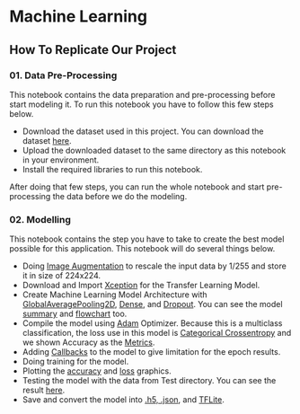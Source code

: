 # Machine Learning

## How To Replicate Our Project

### 01. Data Pre-Processing

This notebook contains the data preparation and pre-processing before start modeling it. To run this notebook you have to follow this few steps below. 
* Download the dataset used in this project. You can download the dataset [here](https://drive.google.com/uc?export=download&id=1C2ML8iLXsRkCa-wz-grqHjMMsJzLJAf3).
* Upload the downloaded dataset to the same directory as this notebook in your environment.
* Install the required libraries to run this notebook.

After doing that few steps, you can run the whole notebook and start pre-processing the data before we do the modeling.

### 02. Modelling

This notebook contains the step you have to take to create the best model possible for this application. This notebook will do several things below.

* Doing [Image Augmentation](https://www.tensorflow.org/tutorials/images/data_augmentation) to rescale the input data by 1/255 and store it in size of 224x224.
* Download and Import [Xception](https://www.tensorflow.org/api_docs/python/tf/keras/applications/xception/Xception) for the Transfer Learning Model.
* Create Machine Learning Model Architecture with [GlobalAveragePooling2D](https://www.tensorflow.org/api_docs/python/tf/keras/layers/GlobalAveragePooling2D), [Dense](https://www.tensorflow.org/api_docs/python/tf/keras/layers/Dense), and [Dropout](https://www.tensorflow.org/api_docs/python/tf/keras/layers/Dropout). You can see the model [summary](https://github.com/nadikarim/FUTON/blob/Android/Machine%20Learning/Media/Model%20Summary.png) and [flowchart](https://github.com/nadikarim/FUTON/blob/Android/Machine%20Learning/Media/Model%20Flowchart.png) too.
* Compile the model using [Adam](https://www.tensorflow.org/api_docs/python/tf/keras/optimizers/Adam) Optimizer. Because this is a multiclass classification, the loss use in this model is [Categorical Crossentropy](https://www.tensorflow.org/api_docs/python/tf/keras/metrics/categorical_crossentropy) and we shown Accuracy as the [Metrics](https://www.tensorflow.org/api_docs/python/tf/keras/metrics/Accuracy).
* Adding [Callbacks](https://www.tensorflow.org/api_docs/python/tf/keras/callbacks/Callback) to the model to give limitation for the epoch results.
* Doing training for the model.
* Plotting the [accuracy](https://github.com/nadikarim/FUTON/blob/Android/Machine%20Learning/Media/Model%20Accuracy.png) and [loss](https://github.com/nadikarim/FUTON/blob/Android/Machine%20Learning/Media/Model%20Loss.png) graphics.
* Testing the model with the data from Test directory. You can see the result [here](https://github.com/nadikarim/FUTON/blob/Android/Machine%20Learning/Media/Testing%20Example.png).
* Save and convert the model into [.h5, .json](https://www.tensorflow.org/tutorials/keras/save_and_load), and [TFLite](https://www.tensorflow.org/lite/guide).
